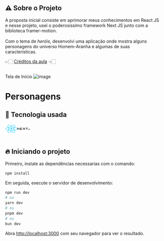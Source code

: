 ## ⚠️ Sobre o Projeto

  A proposta inicial consiste em aprimorar meus conhecimentos em React JS e nesse projeto, usei o poderosissímo framework Next JS junto com a biblioteca framer-motion. <br><br>
  Com o tema de <em>heróis</em>, desenvolvi uma aplicação onde mostra alguns personagens do universo Homem-Aranha e algumas de suas caracteristicas.<br>

  👉🏻 <a href="https://www.youtube.com/watch?v=FRdES4ZmxXI" target="_blank">Créditos da aula</a> 👈🏻<br><br>

  Tela de Início
    ![image](https://github.com/Wendel25/spiderman/assets/69828304/e599703d-caa5-4995-b04c-b162e887862d)

  <h1>Personagens</h1>


## 🤖​ Tecnologia usada

<div style="display: flex;">
  <img height="30" width="40" src="https://raw.githubusercontent.com/devicons/devicon/master/icons/react/react-original.svg">
  <img height="30" width="40" src="https://raw.githubusercontent.com/devicons/devicon/master/icons/nextjs/nextjs-original-wordmark.svg">
</div><br>

## 🔥 Iniciando o projeto

Primeiro, instale as dependências necessarias com o comando: 

```bash
npm install
```
  
Em seguida, execute o servidor de desenvolvimento:

```bash
npm run dev
# ou
yarn dev
# ou
pnpm dev
# ou
bun dev
```

Abra [http://localhost:3000](http://localhost:3000) com seu navegador para ver o resultado.
